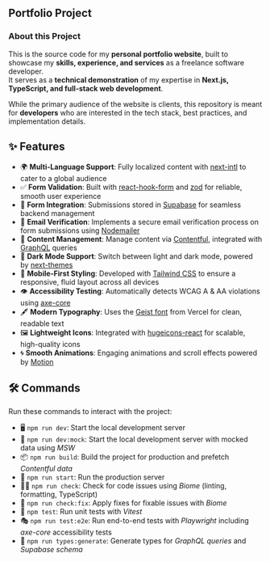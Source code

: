 ## Portfolio Project

### About this Project

This is the source code for my **personal portfolio website**, built to showcase my **skills, experience, and services** as a freelance software developer.  
It serves as a **technical demonstration** of my expertise in **Next.js, TypeScript, and full-stack web development**.

While the primary audience of the website is clients, this repository is meant for **developers** who are interested in the tech stack, best practices, and implementation details.

## ✨ Features

- 🌍 **Multi-Language Support**: Fully localized content with [next-intl](https://next-intl.dev/) to cater to a global audience
- ✅ **Form Validation**: Built with [react-hook-form](https://react-hook-form.com) and [zod](https://zod.dev) for reliable, smooth user experience
- 💾 **Form Integration**: Submissions stored in [Supabase](https://supabase.com) for seamless backend management
- 📧 **Email Verification**: Implements a secure email verification process on form submissions using [Nodemailer](https://nodemailer.com)
- 📄 **Content Management**: Manage content via [Contentful](https://contentful.com), integrated with [GraphQL](https://graphql.org/) queries
- 🌙 **Dark Mode Support**: Switch between light and dark mode, powered by [next-themes](https://github.com/pacocoursey/next-themes)
- 📱 **Mobile-First Styling**: Developed with [Tailwind CSS](https://tailwindcss.com) to ensure a responsive, fluid layout across all devices
- 👁 **Accessibility Testing**: Automatically detects WCAG A & AA violations using [axe-core](https://github.com/dequelabs/axe-core)
- 🖋️ **Modern Typography**: Uses the [Geist font](https://vercel.com/font) from Vercel for clean, readable text
- 🖼️ **Lightweight Icons**: Integrated with [hugeicons-react](https://hugeicons.com) for scalable, high-quality icons
- 🌀 **Smooth Animations**: Engaging animations and scroll effects powered by [Motion](https://motion.dev/)

## 🛠 Commands

Run these commands to interact with the project:

- 🖥️ `npm run dev`: Start the local development server
- 🧩 `npm run dev:mock`: Start the local development server with mocked data using _MSW_
- 📦 `npm run build`: Build the project for production and prefetch _Contentful data_
- 🚀 `npm run start`: Run the production server
- 🧑‍💻 `npm run check`: Check for code issues using _Biome_ (linting, formatting, TypeScript)
- 🎨 `npm run check:fix`: Apply fixes for fixable issues with _Biome_
- 🧪 `npm test`: Run unit tests with _Vitest_
- 🎭 `npm run test:e2e`: Run end-to-end tests with _Playwright_ including _axe-core_ accessibility tests
- 🧬 `npm run types:generate`: Generate types for _GraphQL queries_ and _Supabase schema_
